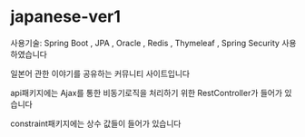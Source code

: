 # japanese-ver1


사용기술:   Spring Boot , JPA , Oracle , Redis , Thymeleaf , Spring Security 사용하였습니다  



일본어 관한 이야기를 공유하는 커뮤니티 사이트입니다 

api패키지에는 Ajax를 통한 비동기로직을 처리하기 위한 RestController가 들어가 있습니다

constraint패키지에는 상수 값들이 들어가 있습니다 


